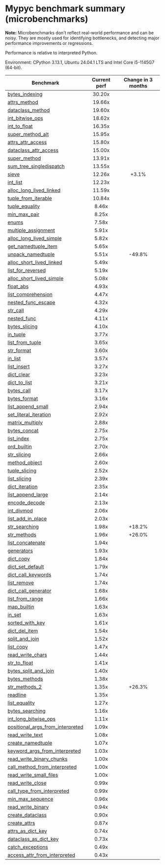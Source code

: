 # Mypyc benchmark summary (microbenchmarks)

**Note:** Microbenchmarks don't reflect real-world performance and can be noisy.
           They are mostly used for identifying bottlenecks, and detecting major performance
           improvements or regressions.

Performance is relative to interpreted Python.

Environment: CPython 3.13.1, Ubuntu 24.04.1 LTS and Intel Core i5-1145G7 (64-bit).

| Benchmark | Current perf | Change in 3 months |
| --- | :---: | :---: |
| [bytes_indexing](benchmarks/bytes_indexing.md) | 30.20x |  |
| [attrs_method](benchmarks/attrs_method.md) | 19.66x |  |
| [dataclass_method](benchmarks/dataclass_method.md) | 19.60x |  |
| [int_bitwise_ops](benchmarks/int_bitwise_ops.md) | 18.62x |  |
| [int_to_float](benchmarks/int_to_float.md) | 16.35x |  |
| [super_method_alt](benchmarks/super_method_alt.md) | 15.95x |  |
| [attrs_attr_access](benchmarks/attrs_attr_access.md) | 15.80x |  |
| [dataclass_attr_access](benchmarks/dataclass_attr_access.md) | 15.00x |  |
| [super_method](benchmarks/super_method.md) | 13.91x |  |
| [sum_tree_singledispatch](benchmarks/sum_tree_singledispatch.md) | 13.55x |  |
| [sieve](benchmarks/sieve.md) | 12.26x | +3.1% |
| [int_list](benchmarks/int_list.md) | 12.23x |  |
| [alloc_long_lived_linked](benchmarks/alloc_long_lived_linked.md) | 11.59x |  |
| [tuple_from_iterable](benchmarks/tuple_from_iterable.md) | 10.84x |  |
| [tuple_equality](benchmarks/tuple_equality.md) | 8.46x |  |
| [min_max_pair](benchmarks/min_max_pair.md) | 8.25x |  |
| [enums](benchmarks/enums.md) | 7.58x |  |
| [multiple_assignment](benchmarks/multiple_assignment.md) | 5.91x |  |
| [alloc_long_lived_simple](benchmarks/alloc_long_lived_simple.md) | 5.82x |  |
| [get_namedtuple_item](benchmarks/get_namedtuple_item.md) | 5.65x |  |
| [unpack_namedtuple](benchmarks/unpack_namedtuple.md) | 5.51x | -49.8% |
| [alloc_short_lived_linked](benchmarks/alloc_short_lived_linked.md) | 5.49x |  |
| [list_for_reversed](benchmarks/list_for_reversed.md) | 5.19x |  |
| [alloc_short_lived_simple](benchmarks/alloc_short_lived_simple.md) | 5.08x |  |
| [float_abs](benchmarks/float_abs.md) | 4.93x |  |
| [list_comprehension](benchmarks/list_comprehension.md) | 4.47x |  |
| [nested_func_escape](benchmarks/nested_func_escape.md) | 4.32x |  |
| [str_call](benchmarks/str_call.md) | 4.29x |  |
| [nested_func](benchmarks/nested_func.md) | 4.11x |  |
| [bytes_slicing](benchmarks/bytes_slicing.md) | 4.10x |  |
| [in_tuple](benchmarks/in_tuple.md) | 3.77x |  |
| [list_from_tuple](benchmarks/list_from_tuple.md) | 3.65x |  |
| [str_format](benchmarks/str_format.md) | 3.60x |  |
| [in_list](benchmarks/in_list.md) | 3.57x |  |
| [list_insert](benchmarks/list_insert.md) | 3.27x |  |
| [dict_clear](benchmarks/dict_clear.md) | 3.23x |  |
| [dict_to_list](benchmarks/dict_to_list.md) | 3.21x |  |
| [bytes_call](benchmarks/bytes_call.md) | 3.17x |  |
| [bytes_format](benchmarks/bytes_format.md) | 3.16x |  |
| [list_append_small](benchmarks/list_append_small.md) | 2.94x |  |
| [set_literal_iteration](benchmarks/set_literal_iteration.md) | 2.92x |  |
| [matrix_multiply](benchmarks/matrix_multiply.md) | 2.88x |  |
| [bytes_concat](benchmarks/bytes_concat.md) | 2.75x |  |
| [list_index](benchmarks/list_index.md) | 2.75x |  |
| [ord_builtin](benchmarks/ord_builtin.md) | 2.70x |  |
| [str_slicing](benchmarks/str_slicing.md) | 2.66x |  |
| [method_object](benchmarks/method_object.md) | 2.60x |  |
| [tuple_slicing](benchmarks/tuple_slicing.md) | 2.52x |  |
| [list_slicing](benchmarks/list_slicing.md) | 2.39x |  |
| [dict_iteration](benchmarks/dict_iteration.md) | 2.35x |  |
| [list_append_large](benchmarks/list_append_large.md) | 2.14x |  |
| [encode_decode](benchmarks/encode_decode.md) | 2.13x |  |
| [int_divmod](benchmarks/int_divmod.md) | 2.06x |  |
| [list_add_in_place](benchmarks/list_add_in_place.md) | 2.03x |  |
| [str_searching](benchmarks/str_searching.md) | 1.98x | +18.2% |
| [str_methods](benchmarks/str_methods.md) | 1.96x | +26.0% |
| [list_concatenate](benchmarks/list_concatenate.md) | 1.94x |  |
| [generators](benchmarks/generators.md) | 1.93x |  |
| [dict_copy](benchmarks/dict_copy.md) | 1.84x |  |
| [dict_set_default](benchmarks/dict_set_default.md) | 1.79x |  |
| [dict_call_keywords](benchmarks/dict_call_keywords.md) | 1.74x |  |
| [list_remove](benchmarks/list_remove.md) | 1.74x |  |
| [dict_call_generator](benchmarks/dict_call_generator.md) | 1.68x |  |
| [list_from_range](benchmarks/list_from_range.md) | 1.66x |  |
| [map_builtin](benchmarks/map_builtin.md) | 1.63x |  |
| [in_set](benchmarks/in_set.md) | 1.63x |  |
| [sorted_with_key](benchmarks/sorted_with_key.md) | 1.61x |  |
| [dict_del_item](benchmarks/dict_del_item.md) | 1.54x |  |
| [split_and_join](benchmarks/split_and_join.md) | 1.52x |  |
| [list_copy](benchmarks/list_copy.md) | 1.47x |  |
| [read_write_chars](benchmarks/read_write_chars.md) | 1.44x |  |
| [str_to_float](benchmarks/str_to_float.md) | 1.41x |  |
| [bytes_split_and_join](benchmarks/bytes_split_and_join.md) | 1.40x |  |
| [bytes_methods](benchmarks/bytes_methods.md) | 1.38x |  |
| [str_methods_2](benchmarks/str_methods_2.md) | 1.35x | +26.3% |
| [readline](benchmarks/readline.md) | 1.35x |  |
| [list_equality](benchmarks/list_equality.md) | 1.27x |  |
| [bytes_searching](benchmarks/bytes_searching.md) | 1.16x |  |
| [int_long_bitwise_ops](benchmarks/int_long_bitwise_ops.md) | 1.11x |  |
| [positional_args_from_interpreted](benchmarks/positional_args_from_interpreted.md) | 1.09x |  |
| [read_write_text](benchmarks/read_write_text.md) | 1.08x |  |
| [create_namedtuple](benchmarks/create_namedtuple.md) | 1.07x |  |
| [keyword_args_from_interpreted](benchmarks/keyword_args_from_interpreted.md) | 1.03x |  |
| [read_write_binary_chunks](benchmarks/read_write_binary_chunks.md) | 1.00x |  |
| [call_method_from_interpreted](benchmarks/call_method_from_interpreted.md) | 1.00x |  |
| [read_write_small_files](benchmarks/read_write_small_files.md) | 1.00x |  |
| [read_write_close](benchmarks/read_write_close.md) | 0.99x |  |
| [call_type_from_interpreted](benchmarks/call_type_from_interpreted.md) | 0.99x |  |
| [min_max_sequence](benchmarks/min_max_sequence.md) | 0.96x |  |
| [read_write_binary](benchmarks/read_write_binary.md) | 0.94x |  |
| [create_dataclass](benchmarks/create_dataclass.md) | 0.90x |  |
| [create_attrs](benchmarks/create_attrs.md) | 0.87x |  |
| [attrs_as_dict_key](benchmarks/attrs_as_dict_key.md) | 0.74x |  |
| [dataclass_as_dict_key](benchmarks/dataclass_as_dict_key.md) | 0.73x |  |
| [catch_exceptions](benchmarks/catch_exceptions.md) | 0.49x |  |
| [access_attr_from_interpreted](benchmarks/access_attr_from_interpreted.md) | 0.43x |  |
